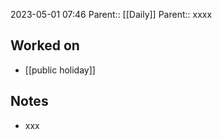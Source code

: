 2023-05-01 07:46
Parent:: [[Daily]] 
Parent:: xxxx





## Worked on

- [[public holiday]]

## Notes

- xxx





